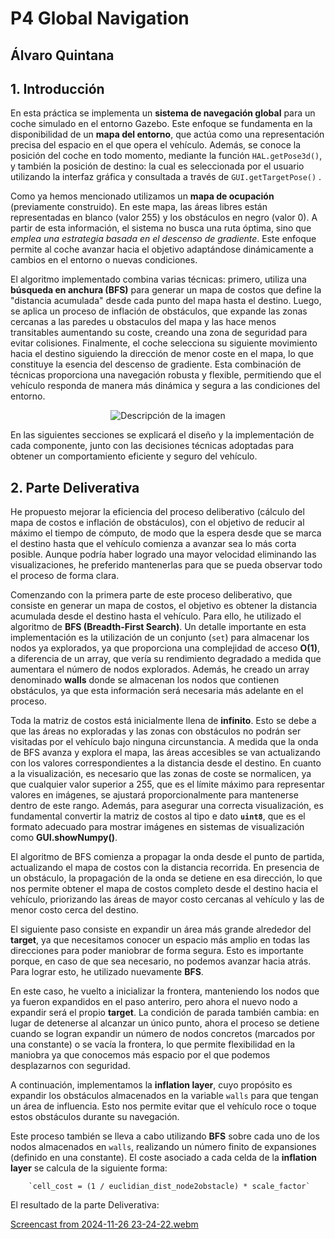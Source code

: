 # P4 Global Navigation
## Álvaro Quintana
## 1. Introducción
En esta práctica se implementa un **sistema de navegación global** para un coche simulado en el entorno Gazebo. 
Este enfoque se fundamenta en la disponibilidad de un **mapa del entorno**, que actúa como una representación precisa del espacio en el que opera el vehículo. 
Además, se conoce la posición del coche en todo momento, mediante la función `HAL.getPose3d()`, y también la posición de destino:
la cual es seleccionada por el usuario utilizando la interfaz gráfica y consultada a través de `GUI.getTargetPose()` .

Como ya hemos mencionado utilizamos un **mapa de ocupación** (previamente construido). En este mapa,
las áreas libres están representadas en blanco (valor 255) y los obstáculos en negro (valor 0). A partir de esta información, el sistema no busca una ruta óptima,
sino que *emplea una estrategia basada en el descenso de gradiente*. Este enfoque permite al coche avanzar hacia el objetivo adaptándose dinámicamente a cambios en el entorno o nuevas condiciones.

El algoritmo implementado combina varias técnicas: primero, utiliza una **búsqueda en anchura (BFS)** para generar un mapa de costos que define la "distancia acumulada" desde cada punto del mapa hasta el destino.
Luego, se aplica un proceso de inflación de obstáculos, que expande las zonas cercanas a las paredes u obstaculos del mapa y las hace menos transitables aumentando su coste, creando una zona de seguridad para evitar colisiones.
Finalmente, el coche selecciona su siguiente movimiento hacia el destino siguiendo la dirección de menor coste en el mapa, lo que constituye la esencia del descenso de gradiente.
Esta combinación de técnicas proporciona una navegación robusta y flexible, permitiendo que el vehículo responda de manera más dinámica y segura a las condiciones del entorno.

<div align="center">
  <img src="https://github.com/user-attachments/assets/c8ba20d9-7f2a-487b-8771-7f19cc83f8d9" alt="Descripción de la imagen">
</div>

En las siguientes secciones se explicará el diseño y la implementación de cada componente, junto con las decisiones técnicas adoptadas para obtener un comportamiento eficiente y seguro del vehículo. 
## 2. Parte Deliverativa
He propuesto mejorar la eficiencia del proceso deliberativo (cálculo del mapa de costos e inflación de obstáculos), con el objetivo de reducir al máximo el tiempo de cómputo, de modo que la espera desde que se marca el destino hasta que 
el vehículo comienza a avanzar sea lo más corta posible. Aunque podría haber logrado una mayor velocidad eliminando las visualizaciones, he preferido mantenerlas para que se pueda observar todo el proceso de forma clara.

Comenzando con la primera parte de este proceso deliberativo, que consiste en generar un mapa de costos, el objetivo es obtener la distancia acumulada desde el destino hasta el vehículo. Para ello, he utilizado el algoritmo de 
**BFS (Breadth-First Search)**. Un detalle importante en esta implementación es la utilización de un conjunto (`set`) para almacenar los nodos ya explorados, ya que proporciona una complejidad de acceso **O(1)**, a diferencia de un array, 
que vería su rendimiento degradado a medida que aumentara el número de nodos explorados. Además, he creado un array denominado **walls** donde se almacenan los nodos que contienen obstáculos, ya que esta información será necesaria más
adelante en el proceso.

Toda la matriz de costos está inicialmente llena de **infinito**. Esto se debe a que las áreas no exploradas y las zonas con obstáculos no podrán ser visitadas por el vehículo bajo ninguna circunstancia. A medida que la onda de BFS avanza 
y explora el mapa, las áreas accesibles se van actualizando con los valores correspondientes a la distancia desde el destino. En cuanto a la visualización, es necesario que las zonas de coste se normalicen, ya que cualquier valor superior a
255, que es el límite máximo para representar valores en imágenes, se ajustará proporcionalmente para mantenerse dentro de este rango. Además, para asegurar una correcta visualización, es fundamental convertir la matriz de costos al tipo 
e dato **`uint8`**, que es el formato adecuado para mostrar imágenes en sistemas de visualización como **GUI.showNumpy()**.

El algoritmo de BFS comienza a propagar la onda desde el punto de partida, actualizando el mapa de costos con la distancia recorrida. En presencia de un obstáculo, la propagación de la onda se detiene en esa dirección, lo que nos 
permite obtener el mapa de costos completo desde el destino hacia el vehículo, priorizando las áreas de mayor costo cercanas al vehículo y las de menor costo cerca del destino.

El siguiente paso consiste en expandir un área más grande alrededor del **target**, ya que necesitamos conocer un espacio más amplio en todas las direcciones para poder maniobrar de forma segura.
Esto es importante porque, en caso de que sea necesario, no podemos avanzar hacia atrás. Para lograr esto, he utilizado nuevamente **BFS**. 

En este caso, he vuelto a inicializar la frontera, manteniendo los nodos que ya fueron expandidos en el paso anteriro, pero ahora el nuevo nodo a expandir será el propio **target**. La condición de parada también cambia: en lugar de 
detenerse al alcanzar un único punto, ahora el proceso se detiene cuando se logran expandir un número de nodos concretos (marcados por una constante) o se vacía la frontera,
lo que permite flexibilidad en la maniobra ya que conocemos más espacio por el que podemos desplazarnos con seguridad.

A continuación, implementamos la **inflation layer**, cuyo propósito es expandir los obstáculos almacenados en la variable `walls` para que tengan un área de influencia. Esto nos permite evitar que el vehículo roce o toque estos
obstáculos durante su navegación.

Este proceso también se lleva a cabo utilizando **BFS** sobre cada uno de los nodos almacenados en `walls`, realizando un número finito de expansiones (definido en una constante). El coste asociado a cada celda de
la **inflation layer** se calcula de la siguiente forma:

        `cell_cost = (1 / euclidian_dist_node2obstacle) * scale_factor`

El resultado de la parte Deliverativa:

[Screencast from 2024-11-26 23-24-22.webm](https://github.com/user-attachments/assets/effdf072-988e-4d36-ada6-03085e2c369e)

